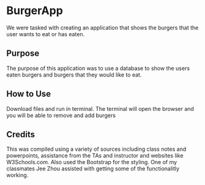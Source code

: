 # BurgerApp

We were tasked with creating an application that shows the burgers that the user wants to eat or has eaten.   

## Purpose
The purpose of this application was to use a database to show the users eaten burgers and burgers that they would like to eat. 

## How to Use
Download files and run in terminal. The terminal will open the browser and you will be able to remove and add burgers

## Credits
This was compiled using a variety of sources including class notes and powerpoints, assistance from the TAs and instructor and websites like W3Schools.com. Also used the Bootstrap for the styling. One of my classmates Jee Zhou assisted with getting some of the functionalitly working. 




